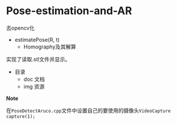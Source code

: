 # Pose-estimation-and-AR

去opencv化
- estimatePose(R, t)
    - Homography及其解算

实现了读取.stl文件并显示。
- 目录
    - doc 文档
    - img 资源

**Note**


在`PoseDetectAruco.cpp`文件中设置自己的要使用的摄像头`VideoCapture capture(1);`